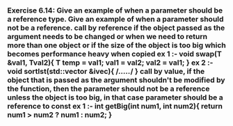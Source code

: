 ### Exercise 6.14: Give an example of when a parameter should be a reference type. Give an example of when a parameter should not be a reference.    call by reference if the object passed as the argument needs to be changed or when we need to return more than one object or if the size of the object is too big which becomes performance heavy when copied    ex 1 :-         void swap(T &val1, Tval2){            T temp = val1;            val1 = val2;            val2 = val1;        }    ex 2 :-        void sortlst(std::vector<int> &ivec){            /*.....*/        }        call by value, if the object that is passed as the argument shouldn't be modified by the function, then the parameter should not be a reference unless the object is too big, in that case parameter should be a reference to const    ex 1 :-        int getBig(int num1, int num2){            return num1 > num2 ? num1 : num2;        }    
